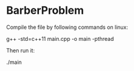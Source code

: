 # BarberProblem

Compile the file by following commands on linux:

  g++ -std=c++11 main.cpp -o main -pthread

Then run it:

  ./main
